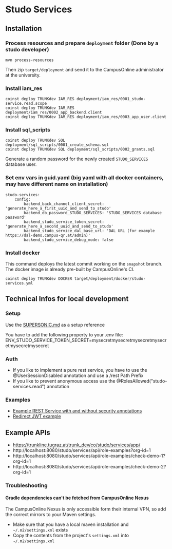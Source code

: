 # Studo Services

## Installation

### Process resources and prepare `deployment` folder (Done by a studo developer)
```
mvn process-resources
```
Then zip `target/deployment` and send it to the CampusOnline administrator at the university.

### Install iam_res
```
coinst deploy TRUNKdev IAM_RES deployment/iam_res/0001_studo-service.read.scope
coinst deploy TRUNKdev IAM_RES deployment/iam_res/0002_app_backend.client
coinst deploy TRUNKdev IAM_RES deployment/iam_res/0003_app_user.client
```

### Install sql_scripts
```
coinst deploy TRUNKdev SQL deployment/sql_scripts/0001_create_schema.sql
coinst deploy TRUNKdev SQL deployment/sql_scripts/0002_grants.sql
```
Generate a random password for the newly created `STUDO_SERVICES` database user.

### Set env vars in guid.yaml (big yaml with all docker containers, may have different name on installation)
``` 
studo-services:
    config:
        backend_back_channel_client_secret: 'generate_here_a_first_uuid_and_send_to_studo'
        backend_db_password_STUDO_SERVICES: 'STUDO_SERVICES database password'
        backend_studo_service_token_secret: 'generate_here_a_second_uuid_and_send_to_studo'
        backend_studo_service_dal_base_url: 'DAL URL (for example https://dal-demo.campus-qr.at/admin)'
        backend_studo_service_debug_mode: false
```

### Install docker
This command deploys the latest commit working on the `snapshot` branch.
The docker image is already pre-built by CampusOnline's CI.
```
coinst deploy TRUNKdev DOCKER target/deployment/docker/studo-services.yml
```

## Technical Infos for local development

### Setup
Use the [SUPERSONIC.md](SUPERSONIC.md) as a setup reference

You have to add the following property to your .env file:
ENV_STUDO_SERVICE_TOKEN_SECRET=mysecretmysecretmysecretmysecretmysecretmysecret

### Auth
* If you like to implement a pure rest service, you have to use the @UserSessionDisabled annotation
  and use a /rest Path Prefix
* If you like to prevent anonymous access use the @RolesAllowed("studo-services.read") annotation

### Examples
* [Example REST Service with and without security annotations](src/main/java/com/studo/services/attendance/rest/AttendanceTestRestService.java)
* [Redirect JWT example](src/main/java/com/studo/services/attendance/rest/AttendanceRedirectRestService.java)

## Example APIs

* https://trunkline.tugraz.at/trunk_dev/co/studo/services/app/
* http://localhost:8080/studo/services/api/role-examples?org-id=1
* http://localhost:8080/studo/services/api/role-examples/check-demo-1?org-id=1
* http://localhost:8080/studo/services/api/role-examples/check-demo-2?org-id=1

### Troubleshooting

#### Gradle dependencies can't be fetched from CampusOnline Nexus

The CampusOnline Nexus is only accessible form their internal VPN, so add the correct mirrors to your Maven settings.
 * Make sure that you have a local maven installation and `~/.m2/settings.xml` exists
 * Copy the contents from the project's `settings.xml` into `~/.m2/settings.xml`
